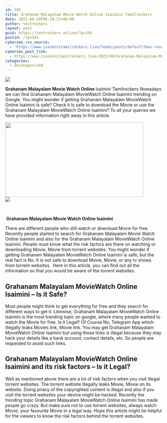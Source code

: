 ```yaml
---
id: 345
title: Grahanam Malayalam Movie Watch Online Isaimini Tamilrockers
date: 2021-08-29T06:20:51+00:00
author: tentrockers
layout: post
guid: https://tentrockers.online/?p=345
postid: /?p=345
cyberseo_rss_source:
  - 'https://www.isaiminitamilrockers.live/feeds/posts/default?max-results=150&start-index=1'
cyberseo_post_link:
  - https://www.isaiminitamilrockers.live/2021/06/Grahanam-Malayalam-Movie-Watch-Online-Isaimini-Tamilrockers.html
categories:
  - Uncategorized
---
```

<div class="media_block">
  <img src="https://1.bp.blogspot.com/-AYhPKYm8dlE/YNShMWHHZhI/AAAAAAAAA8c/MJiZPmkn5x8K1Fkiwy9UYxv2mvpo4qjYwCLcBGAsYHQ/s72-w444-h239-c/Grahanam%2BMalayalam%2BMovie%2BWatch%2BOnline%2BIsaimini%2BTamilrockers.jpg" class="media_thumbnail" />
</div>

<meta content="Grahanam Malayalam Movie Watch Online Isaimini Tamilrockers Nowadays we can find Grahanam Malayalam MovieWatch Online Isaimini trending on G..." name="twitter:description" />

  


<center>
</center>

<span><b>Grahanam Malayalam Movie Watch Online </b>Isaimini Tamilrockers Nowadays we can find Grahanam Malayalam MovieWatch Online Isaimini trending on Google. You might wonder if getting Grahanam Malayalam MovieWatch Online Isaimini is safe? Check it Is safe to download the Movie or use the Grahanam Malayalam MovieWatch Online Isaimini? To all your queries we have provided information right away in this article.</span>

<div class="separator">
  <a href="https://1.bp.blogspot.com/-AYhPKYm8dlE/YNShMWHHZhI/AAAAAAAAA8c/MJiZPmkn5x8K1Fkiwy9UYxv2mvpo4qjYwCLcBGAsYHQ/s635/Grahanam%2BMalayalam%2BMovie%2BWatch%2BOnline%2BIsaimini%2BTamilrockers.jpg"><img loading="lazy" border="0" data-original-height="300" data-original-width="635" height="239" src="https://1.bp.blogspot.com/-AYhPKYm8dlE/YNShMWHHZhI/AAAAAAAAA8c/MJiZPmkn5x8K1Fkiwy9UYxv2mvpo4qjYwCLcBGAsYHQ/w444-h239/Grahanam%2BMalayalam%2BMovie%2BWatch%2BOnline%2BIsaimini%2BTamilrockers.jpg" width="444" /></a>
</div>



<div class="separator">
  <a href="https://www.tamilrockers.co.nz/jagame-thanthiram-movie-download-in-tamilrockers/"><img border="0" data-original-height="250" data-original-width="300" src="https://1.bp.blogspot.com/-nfbzYVobUik/YMlpOerzdgI/AAAAAAAAA3Y/aAupsOUs_WMY6Lv7R1OtZhI6OqaRh-YAwCPcBGAYYCw/s0/e854879156f0849f3d27a89db88ed039.png" /></a>
</div>

<span><br /></span><span id="docs-internal-guid-720eac70-7fff-d835-d7f1-487da21d1281"></p> 

<p dir="ltr">
  <b><span>&nbsp;</span><span>Grahanam Malayalam Movie Watch Online Isaimini</span></b>
</p>

<p dir="ltr">
  <span>There are different people who still watch or download Movie for free. Recently people started to search for Grahanam Malayalam Movie Watch Online Isaimini and also for the Grahanam Malayalam MovieWatch Online Isaimini. People must know what the risk factors are there on watching or downloading Movie, Movie from torrent websites. You might wonder if getting Grahanam Malayalam MovieWatch Online Isaimini is safe, but the real fact is No. It is not safe to download Movie, Movie, or any tv shows from torrent websites.&nbsp; Here in this article, you can find out all the information so that you would be aware of the torrent websites.</span>
</p>

<h2 dir="ltr">
  <span>Grahanam Malayalam MovieWatch Online Isaimini </span><span>&#8211; </span><span>Is it Safe?</span>
</h2>

<p dir="ltr">
  <span>Most people might think to get everything for free and they search for different ways to get it. Likewise, Grahanam Malayalam MovieWatch Online Isaimini is the most trending topic on google, where many people wanted to watch the Movie for free. Is it Legal? Of Course No, Telegram App which illegally leaks Movies link, Movie link. You may get Grahanam Malayalam MovieWatch Online Isaimini but using those links is illegal because they may hack your details like a bank account, contact details, etc. So people are requested to avoid such links.</span>
</p>

<h2 dir="ltr">
  <span>Grahanam Malayalam MovieWatch Online Isaimini and its risk factors </span><span>&#8211; Is it Legal?</span>
</h2>

<p dir="ltr">
  <span>Well as mentioned above there are a lot of risk factors when you visit illegal torrent websites. The torrent website illegally leaks Movie, Movie on its website. Doing piracy of the copyrighted content is illegal and also if you visit the torrent websites your device might be hacked. Recently the trending topic Grahanam Malayalam MovieWatch Online Isaimini has made people go crazy. But make sure not to use torrent websites, always watch Movie, your favourite Movie in a legal way. Hope this article might be helpful for the viewers to know the risk factors behind the torrent websites.</span>
</p>

<p dir="ltr">
  <span>&nbsp;</span>
</p>

<p>
  </span><br /> 
  
  <center>
  </center>
</p>